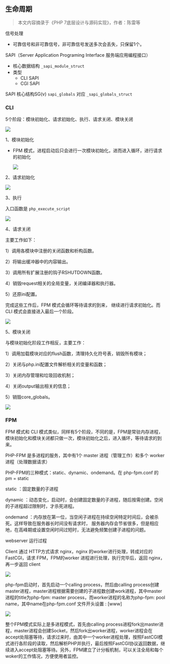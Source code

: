 ## 生命周期

> 本文内容摘录于《PHP 7底层设计与源码实现》，作者：陈雷等



信号处理

- 可靠信号和非可靠信号，非可靠信号发送多次会丢失，只保留1个。

  

SAPI（Server Application Programing Interface 服务端应用编程接口）

- 核心数据结构 ` _sapi_module_struct `
- 类型
  - CLI SAPI
  - CGI SAPI



SAPI 核心结构SG(v) `sapi_globals` 对应 `_sapi_globals_struct`





### CLI 

5个阶段：模块初始化、请求初始化、执行、请求关闭、模块关闭

![](../../assets/php/lifecycle/1.png)

1、模块初始化

- FPM 模式，进程启动后只会进行一次模块初始化，进而进入循环，进行请求的初始化

  ![](../../assets/php/lifecycle/php_module_startup.png)

2、请求初始化

![](../../assets/php/lifecycle/php_request_startup.png)



3、执行

入口函数是 `php_execute_script`

![](../../assets/php/lifecycle/php_execute_script.png)



4、请求关闭

主要工作如下：

1）调用各模块中注册的关闭函数和析构函数。

2）将输出缓冲器中的内容输出。

3）调用所有扩展注册的钩子RSHUTDOWN函数。

4）销毁request相关的全局变量，关闭编译器和执行器。

5）还原ini配置。

完成这些工作后，FPM 模式会循环等待请求的到来， 继续进行请求初始化。而CLI 模式会直接进入最后一个阶段。

![](../../assets/php/lifecycle/php_request_shutdown.png)



5、模块关闭

与模块初始化阶段工作相反，主要工作：

1）调用加载模块对应的flush函数，清理持久化符号表，销毁所有模块；

2）关闭与php.ini配置文件解析相关的变量和函数；

3）关闭内存管理和垃圾回收机制；

4）关闭output输出相关的信息；

5）销毁core_globals。

![](../../assets/php/lifecycle/php_module_shutdown.png)



### FPM

FPM 模式和 CLI 模式类似，同样有5个阶段，不同的是，FPM是常驻内存进程，模块初始化和模块关闭都只做一次，模块初始化之后，进入循环，等待请求的到来。



PHP-FPM 是多进程的服务，其中有1个 master 进程（管理工作）和多个 worker 进程（处理数据请求）

PHP-FPM的三种模式：static、dynamic、ondemand。在 php-fpm.conf 的 pm = static 



static ：固定数量的子进程

dynamic ：动态变化，启动时，会创建固定数量的子进程，随后按需创建。空闲的子进程超过限制时，才杀死进程。

ondemand ：内存放在第一位，当空闲子进程在持续空闲特定时间后，会被杀死。这样导致在服务器长时间没有请求时， 服务器内存会节省很多，但是相应地，在高峰期或设置空闲时间过短时，无法避免频繁创建子进程的问题。



webserver 运行过程

Client 通过 HTTP方式请求 nginx，nginx 的worker进行处理，转成对应的 FastCGI，请求 FPM，FPM的worker 进程进行处理，执行完毕后，返回 nginx，再一步返回 client

![](../../assets/php/lifecycle/webserver.png)

php-fpm启动时，首先启动一个calling process，然后由calling process创建master进程，master进程根据需要创建的子进程数创建work进程，其中master进程的title为php-fpm: master process，而worker进程的名称为php-fpm: pool name，其中name在php-fpm.conf 文件开头设置 :   [www]

![](../../assets/php/lifecycle/process_create.png)





整个FPM模式实际上是多进程模式，首先由calling process进程fork出master进程，master进程会创建Socket，然后fork出worker进程，worker进程会在accept处阻塞等待，请求过来时，由其中一个worker进程处理，按照FastCGI模式进行各阶段的读取，然后解析PHP并执行，最后按照FastCGI协议返回数据，继续进入accept处阻塞等待。另外，FPM建立了计分板机制，可以关注全局和每个woker的工作情况，方便使用者监控。